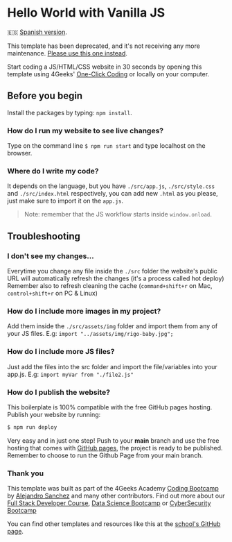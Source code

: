 <!-- hide -->
# Hello World with Vanilla JS
 🇪🇸 [Spanish version](./README.es.md).

This template has been deprecated, and it's not receiving any more maintenance. [Please use this one instead](https://github.com/4GeeksAcademy/vanillajs-hello-vite).
<!-- endhide -->
Start coding a JS/HTML/CSS website in 30 seconds by opening this template using 4Geeks' [One-Click Coding](https://s.4geeks.com/start?repo=https://github.com/4GeeksAcademy/vanillajs-hello) or locally on your computer.

## Before you begin

Install the packages by typing: `npm install`.


### How do I run my website to see live changes?  


Type on the command line `$ npm run start` and type localhost on the browser.

### Where do I write my code?  

It depends on the language, but you have `./src/app.js`, `./src/style.css` and `./src/index.html` respectively, you can add new `.html` as you please, just make sure to import it on the `app.js`.

> Note: remember that the JS workflow starts inside `window.onload`.


## Troubleshooting

### I don't see my changes...

Everytime you change any file inside the `./src` folder the website's public URL will automatically refresh the changes (it's a process called hot deploy)
Remember also to refresh cleaning the cache (`command+shift+r` on Mac, `control+shift+r` on PC & Linux)

### How do I include more images in my project?

Add them inside the `./src/assets/img` folder and import them from any of your JS files. E.g: `import "../assets/img/rigo-baby.jpg";`

### How do I include more JS files?

Just add the files into the src folder and import the file/variables into your app.js. E.g: `import myVar from "./file2.js"`

### How do I publish the website?

This boilerplate is 100% compatible with the free GitHub pages hosting. Publish your website by running:

```bash
$ npm run deploy
```

Very easy and in just one step!  Push to your __main__ branch and use the free hosting that comes with [GitHub pages](https://help.github.com/articles/configuring-a-publishing-source-for-github-pages/#enabling-github-pages-to-publish-your-site-from-master-or-gh-pages), the project is ready to be published. Remember to choose to run the Github Page from your main branch.
<!-- hide -->
### Thank you

This template was built as part of the 4Geeks Academy [Coding Bootcamp](https://4geeksacademy.com/us/coding-bootcamp) by [Alejandro Sanchez](https://twitter.com/alesanchezr) and many other contributors. Find out more about our [Full Stack Developer Course](https://4geeksacademy.com/us/coding-bootcamps/part-time-full-stack-developer), [Data Science Bootcamp](https://4geeksacademy.com/us/coding-bootcamps/datascience-machine-learning) or [CyberSecurity Bootcamp](https://4geeksacademy.com/us/coding-bootcamps/cybersecurity)

You can find other templates and resources like this at the [school's GitHub page](https://github.com/4geeksacademy/).
<!-- endhide -->
